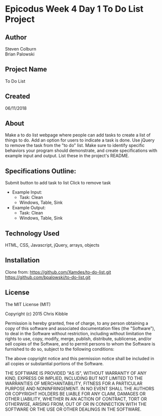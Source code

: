 # Epicodus Week 4 Day 1 To Do List Project

## Author

Steven Colburn  
Brian Palowski  

## Project Name

To Do List

## Created

06/11/2018  

## About

Make a to do list webpage where people can add tasks to create a list of things to do. Add an option for users to indicate a task is done. Use jQuery to remove the task from the "to do" list. Make sure to identify specific behaviors your program should demonstrate, and create specifications with example input and output. List these in the project's README.

## Specifications Outline:

  Submit button to add task to list
  Click to remove task

  * Example Input:
    * Task: Clean
    * Windows, Table, Sink
  * Example Output:
    * Task: Clean
    * Windows, Table, Sink

## Technology Used

HTML, CSS, Javascript, jQuery, arrays, objects  

## Installation
Clone from:
https://github.com/Xamdes/to-do-list.git  
https://github.com/bpalowski/to-do-list.git  


## License

The MIT License (MIT)

Copyright (c) 2015 Chris Kibble

Permission is hereby granted, free of charge, to any person obtaining a copy of this software and associated documentation files (the "Software"), to deal in the Software without restriction, including without limitation the rights to use, copy, modify, merge, publish, distribute, sublicense, and/or sell copies of the Software, and to permit persons to whom the Software is furnished to do so, subject to the following conditions:

The above copyright notice and this permission notice shall be included in all copies or substantial portions of the Software.

THE SOFTWARE IS PROVIDED "AS IS", WITHOUT WARRANTY OF ANY KIND, EXPRESS OR IMPLIED, INCLUDING BUT NOT LIMITED TO THE WARRANTIES OF MERCHANTABILITY, FITNESS FOR A PARTICULAR PURPOSE AND NONINFRINGEMENT. IN NO EVENT SHALL THE AUTHORS OR COPYRIGHT HOLDERS BE LIABLE FOR ANY CLAIM, DAMAGES OR OTHER LIABILITY, WHETHER IN AN ACTION OF CONTRACT, TORT OR OTHERWISE, ARISING FROM, OUT OF OR IN CONNECTION WITH THE SOFTWARE OR THE USE OR OTHER DEALINGS IN THE SOFTWARE.
